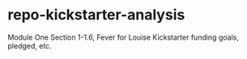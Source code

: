 # repo-kickstarter-analysis
Module One Section 1-1.6, Fever for Louise Kickstarter funding goals, pledged, etc.
